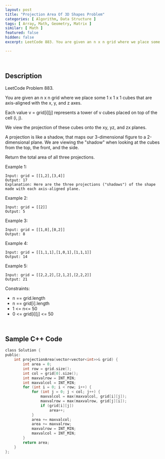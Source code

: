 ```yaml
---
layout: post
title: "Projection Area Of 3D Shapes Problem"
categories: [ Algorithm, Data Structure ]
tags: [ Array, Math, Geometry, Matrix ]
similar: [ Math ]
featured: false
hidden: false
excerpt: LeetCode 883. You are given an n x n grid where we place some 1 x 1 x 1 cubes that are axis-aligned with the x, y, and z axes.

---
```


<br />

## Description

LeetCode Problem 883.

You are given an n x n grid where we place some 1 x 1 x 1 cubes that are axis-aligned with the x, y, and z axes.

Each value v = grid[i][j] represents a tower of v cubes placed on top of the cell (i, j).

We view the projection of these cubes onto the xy, yz, and zx planes.

A projection is like a shadow, that maps our 3-dimensional figure to a 2-dimensional plane. We are viewing the "shadow" when looking at the cubes from the top, the front, and the side.

Return the total area of all three projections.

Example 1: 
```
Input: grid = [[1,2],[3,4]]
Output: 17
Explanation: Here are the three projections ("shadows") of the shape made with each axis-aligned plane.
```

Example 2:
```
Input: grid = [[2]]
Output: 5
```

Example 3:
```
Input: grid = [[1,0],[0,2]]
Output: 8
```

Example 4:
```
Input: grid = [[1,1,1],[1,0,1],[1,1,1]]
Output: 14
```

Example 5:
```
Input: grid = [[2,2,2],[2,1,2],[2,2,2]]
Output: 21
```

Constraints:
* n == grid.length
* n == grid[i].length
* 1 <= n<= 50
* 0 <= grid[i][j] <= 50

<br />

## Sample C++ Code


```c
class Solution {
public:
    int projectionArea(vector<vector<int>>& grid) {
        int area = 0;
        int row = grid.size();
        int col = grid[0].size();
        int maxvalrow = INT_MIN;
        int maxvalcol = INT_MIN;
        for (int i = 0; i < row; i++) {
            for (int j = 0; j < col; j++) {
                maxvalcol = max(maxvalcol, grid[i][j]);
                maxvalrow = max(maxvalrow, grid[j][i]);
                if (grid[i][j]) 
                    area++;
            }
            area += maxvalcol;
            area += maxvalrow;
            maxvalrow = INT_MIN;
            maxvalcol = INT_MIN;
        }
        return area;
    }
};
```



